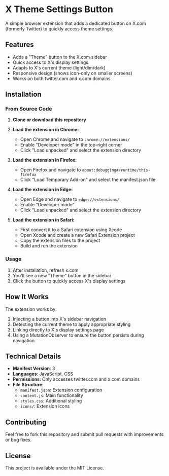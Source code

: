 # X Theme Settings Button

A simple browser extension that adds a dedicated button on X.com (formerly Twitter) to quickly access theme settings.

## Features

- Adds a "Theme" button to the X.com sidebar
- Quick access to X's display settings
- Adapts to X's current theme (light/dim/dark)
- Responsive design (shows icon-only on smaller screens)
- Works on both twitter.com and x.com domains

## Installation

### From Source Code

1. **Clone or download this repository**

2. **Load the extension in Chrome:**
   - Open Chrome and navigate to `chrome://extensions/`
   - Enable "Developer mode" in the top-right corner
   - Click "Load unpacked" and select the extension directory

3. **Load the extension in Firefox:**
   - Open Firefox and navigate to `about:debugging#/runtime/this-firefox`
   - Click "Load Temporary Add-on" and select the manifest.json file

4. **Load the extension in Edge:**
   - Open Edge and navigate to `edge://extensions/`
   - Enable "Developer mode"
   - Click "Load unpacked" and select the extension directory

5. **Load the extension in Safari:**
   - First convert it to a Safari extension using Xcode
   - Open Xcode and create a new Safari Extension project
   - Copy the extension files to the project
   - Build and run the extension

### Usage

1. After installation, refresh x.com
2. You'll see a new "Theme" button in the sidebar
3. Click the button to quickly access X's display settings

## How It Works

The extension works by:
1. Injecting a button into X's sidebar navigation
2. Detecting the current theme to apply appropriate styling
3. Linking directly to X's display settings page
4. Using a MutationObserver to ensure the button persists during navigation

## Technical Details

- **Manifest Version**: 3
- **Languages**: JavaScript, CSS
- **Permissions**: Only accesses twitter.com and x.com domains
- **File Structure**:
  - `manifest.json`: Extension configuration
  - `content.js`: Main functionality
  - `styles.css`: Additional styling
  - `icons/`: Extension icons

## Contributing

Feel free to fork this repository and submit pull requests with improvements or bug fixes.

## License

This project is available under the MIT License.
